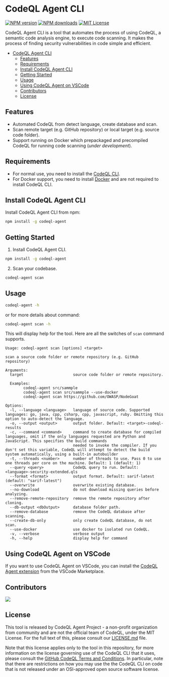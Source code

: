 # CodeQL Agent CLI

[![NPM version][npm-version-image]][npm-url]
[![NPM downloads][npm-downloads-image]][npm-downloads-url]
[![MIT License][license-image]][license-url]

CodeQL Agent CLI is a tool that automates the process of using CodeQL, a semantic code analysis engine, to execute code scanning. It makes the process of finding security vulnerabilities in code simple and efficient.

- [CodeQL Agent CLI](#codeql-agent-cli)
  - [Features](#features)
  - [Requirements](#requirements)
  - [Install CodeQL Agent CLI](#install-codeql-agent-cli)
  - [Getting Started](#getting-started)
  - [Usage](#usage)
  - [Using CodeQL Agent on VSCode](#using-codeql-agent-on-vscode)
  - [Contributors](#contributors)
  - [License](#license)

## Features

- Automated CodeQL from detect language, create database and scan.
- Scan remote target (e.g. GitHub repository) or local target (e.g. source code folder).
- Support running on Docker which prepackaged and precompiled CodeQL for running code scanning (*under development*).

## Requirements

- For normal use, you need to install the [CodeQL CLI](https://codeql.github.com/).
- For Docker support, you need to install [Docker](https://docs.docker.com/get-docker/) and are not required to install CodeQL CLI.

## Install CodeQL Agent CLI

Install CodeQL Agent CLI from npm:

```bash
npm install -g codeql-agent
```

## Getting Started

1. Install CodeQL Agent CLI.

```bash
npm install -g codeql-agent
```

2. Scan your codebase.

```bash
codeql-agent scan
```

## Usage

```bash
codeql-agent -h
```

or for more details about command:

```bash
codeql-agent scan -h
```

This will display help for the tool. Here are all the switches of `scan` command supports.

```console
Usage: codeql-agent scan [options] <target>

scan a source code folder or remote repository (e.g. GitHub repository)

Arguments:
  target                      source code folder or remote repository.
  
  Examples:
        codeql-agent src/sammple 
        codeql-agent scan src/sammple --use-docker
        codeql-agent scan https://github.com/OWASP/NodeGoat

Options:
  -l, --language <language>   language of source code. Supported languages: go, java, cpp, csharp, cpp, javascript, ruby. Omitting this option to auto-detect the language.
  -o, --output <output>       output folder. Default: <target>-codeql-results
  -c, --command <command>     command to create database for compiled languages, omit if the only languages requested are Python and JavaScript. This specifies the build commands
                              needed to invoke the compiler. If you don't set this variable, CodeQL will attempt to detect the build system automatically, using a built-in autobuilder
  -t, --threads <number>      number of threads to use. Pass 0 to use one threads per core on the machine. Default: 1 (default: 1)
  --query <query>             CodeQL query to run. Default: <language>-security-extended.qls
  --format <format>           output format. Default: sarif-latest (default: "sarif-latest")
  --overwrite                 overwrite existing database.
  --no-download               do not download missing queries before analyzing.
  --remove-remote-repository  remove the remote repository after cloning.
  --db-output <dbOutput>      database folder path.
  --remove-database           remove the CodeQL database after scanning.
  --create-db-only            only create CodeQL database, do not scan.
  --use-docker                use docker to isolated run CodeQL.
  -v, --verbose               verbose output
  -h, --help                  display help for command
```

## Using CodeQL Agent on VSCode

If you want to use CodeQL Agent on VSCode, you can install the [CodeQL Agent extension](https://marketplace.visualstudio.com/items?itemName=DoubleVKay.codeql-agent) from the VSCode Marketplace.

## Contributors

<a href="https://github.com/codeql-agent-project/codeql-agent-cli/graphs/contributors">
  <img src="https://contrib.rocks/image?repo=codeql-agent-project/codeql-agent-cli" />
</a>

## License

This tool is released by CodeQL Agent Project - a  non-profit organization from community and are not the official team of CodeQL, under the MIT License. For the full text of this, please consult our [LICENSE.md](LICENSE.md) file.

Note that this license applies only to the tool in this repository, for more information on the license governing use of the CodeQL CLI that it uses, please consult the [GitHub CodeQL Terms and Conditions](https://securitylab.github.com/tools/codeql/license/). In particular, note that there are restrictions on how you may use the the CodeQL CLI on code that is not released under an OSI-approved open source software license.

[npm-url]: https://npmjs.org/package/codeql-agent
[npm-version-image]: https://img.shields.io/npm/v/codeql-agent.svg?style=flat

[npm-downloads-image]: https://img.shields.io/npm/dm/codeql-agent.svg?style=flat
[npm-downloads-url]: https://app.fossa.com/projects/git%2Bgithub.com%2Fcodeql-agent-project%2Fcodeql-agent?ref=badge_large

[license-image]: https://img.shields.io/badge/license-MIT-blue.svg?style=flat
[license-url]: LICENSE